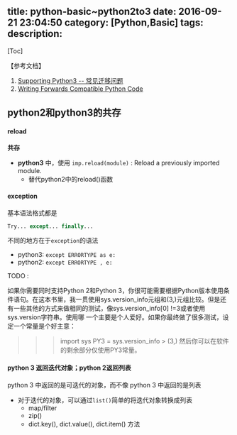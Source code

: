 title: python-basic~python2to3
date: 2016-09-21 23:04:50
category: [Python,Basic]
tags:
description:
----
[Toc]

【参考文档】
1. [Supporting Python3 -- 常见迁移问题](https://my.oschina.net/soarwilldo/blog/510752)
2. [Writing Forwards Compatible Python Code](http://lucumr.pocoo.org/2011/1/22/forwards-compatible-python/)

## python2和python3的共存

#### reload

**共存**
* **python3** 中，使用 `imp.reload(module)` : Reload a previously imported module. 
  * 替代python2中的reload()函数


#### exception

基本语法格式都是
```python
Try... except... finally...
```

不同的地方在于`exception`的语法
* python3:  `except ERRORTYPE as e:`
* python2: `except ERRORTYPE , e:`

TODO :

如果你需要同时支持Python 2和Python 3，你很可能需要根据Python版本使用条件语句。在这本书里，我一贯使用sys.version_info元组和(3,)元组比较。但是还有一些其他的方式来做相同的测试，像sys.version_info[0] !=3或者使用sys.version字符串。使用哪 一个主要是个人爱好。如果你最终做了很多测试，设定一个常量是个好主意：

>>> import sys
>>> PY3 = sys.version_info > (3,)
然后你可以在软件的剩余部分仅使用PY3常量。

#### python 3 返回迭代对象；python 2返回列表

python 3 中返回的是可迭代的对象，而不像 python 3 中返回的是列表
* 对于迭代的对象，可以通过`list()`简单的将迭代对象转换成列表
  * map/filter
  * zip()
  * dict.key(), dict.value(), dict.item() 方法
